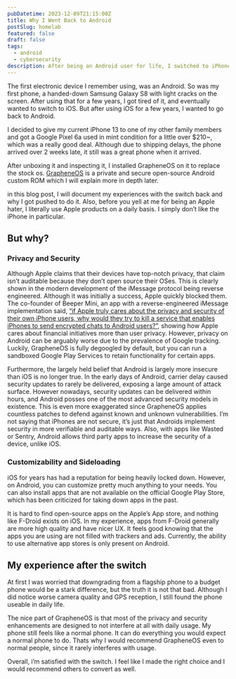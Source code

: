 ```yaml
---
pubDatetime: 2023-12-09T21:15:00Z
title: Why I Went Back to Android
postSlug: homelab
featured: false
draft: false
tags:
  - android
  - cybersecurity
description: After being an Android user for life, I switched to iPhone for a period of 2~ years. However I switched back to Android and heres why.
---
```


The first electronic device I remember using, was an Android. So was my first phone, a handed-down Samsung Galaxy S8 with light cracks on the screen. After using that for a few years, I got tired of it, and eventually wanted to switch to iOS. But after using iOS for a few years, I wanted to go back to Android.

I decided to give my current iPhone 13 to one of my other family members and got a Google Pixel 6a used in mint condition for a little over $210~, which was a really good deal. Although due to shipping delays, the phone arrived over 2 weeks late, it still was a great phone when it arrived.

After unboxing it and inspecting it, I installed GrapheneOS on it to replace the stock os. [GrapheneOS](https://grapheneos.org/) is a private and secure open-source Android custom ROM which I will explain more in depth later.

in this blog post, I will document my experiences with the switch back and why I got pushed to do it. Also, before you yell at me for being an Apple hater, I literally use Apple products on a daily basis. I simply don’t like the iPhone in particular.

## But why?

### Privacy and Security

Although Apple claims that their devices have top-notch privacy, that claim isn’t auditable because they don’t open source their OSes. This is clearly shown in the modern development of the iMessage protocol being reverse engineered. Although it was initially a success, Apple quickly blocked them. The co-founder of Beeper Mini, an app with a reverse-engineered iMessage implementation said, [“if Apple truly cares about the privacy and security of their own iPhone users, why would they try to kill a service that enables iPhones to send encrypted chats to Android users?”](https://arc.net/l/quote/aayxoewd), showing how Apple cares about financial initiatives more than user privacy. However, privacy on Android can be arguably worse due to the prevalence of Google tracking. Luckily, GrapheneOS is fully degoogled by default, but you can run a sandboxed Google Play Services to retain functionality for certain apps.

Furthermore, the largely held belief that Android is largely more insecure than iOS is no longer true. In the early days of Android, carrier delay caused security updates to rarely be delivered, exposing a large amount of attack surface. However nowadays, security updates can be delivered within hours, and Android posses one of the most advanced security models in existence. This is even more exaggerated since GrapheneOS applies countless patches to defend against known and unknown vulnerabilities. I’m not saying that iPhones are not secure, it’s just that Androids implement security in more verifiable and auditable ways. Also, with apps like Wasted or Sentry, Android allows third party apps to increase the security of a device, unlike iOS.

### Customizability and Sideloading

iOS for years has had a reputation for being heavily locked down. However, on Android, you can customize pretty much anything to your needs. You can also install apps that are not available on the official Google Play Store, which has been criticized for taking down apps in the past.

It is hard to find open-source apps on the Apple’s App store, and nothing like F-Droid exists on iOS. In my experience, apps from F-Droid generally are more high quality and have nicer UX. It feels good knowing that the apps you are using are not filled with trackers and ads. Currently, the ability to use alternative app stores is only present on Android.

## My experience after the switch

At first I was worried that downgrading from a flagship phone to a budget phone would be a stark difference, but the truth it is not that bad. Although I did notice worse camera quality and GPS reception, I still found the phone useable in daily life.

The nice part of GrapheneOS is that most of the privacy and security enhancements are designed to not interfere at all with daily usage. My phone still feels like a normal phone. It can do everything you would expect a normal phone to do. Thats why I would recommend GrapheneOS even to normal people, since it rarely interferes with usage.

Overall, i’m satisfied with the switch. I feel like I made the right choice and I would recommend others to convert as well.
